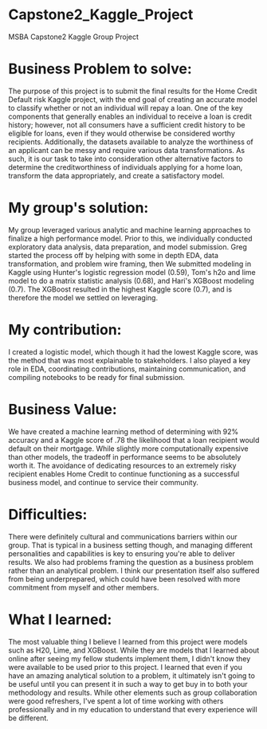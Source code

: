 # Capstone2_Kaggle_Project
MSBA Capstone2 Kaggle Group Project

# Business Problem to solve: 
The purpose of this project is to submit the final results for the Home Credit Default risk Kaggle  project, with the end goal of creating an accurate model to classify whether or not an individual will repay a loan. One of the key components that generally enables an individual to receive a loan is credit history; however, not all consumers have a sufficient credit history to be eligible for loans, even if they would otherwise be considered worthy recipients. Additionally, the datasets available to analyze the worthiness of an applicant can be messy and require various data transformations. As such, it is our task to take into consideration other alternative factors to determine the creditworthiness of individuals applying for a home loan, transform the data appropriately, and create a satisfactory model. 

# My group's solution: 
My group leveraged various analytic and machine learning approaches to finalize a high performance model. Prior to this, we individually conducted exploratory data analysis, data preparation, and model submission. Greg started the process off by helping with some in depth EDA, data transformation, and problem wire framing, then We submitted modeling in Kaggle using Hunter's logistic regression model (0.59), Tom's h2o and lime model to do a matrix statistic analysis (0.68), and Hari's XGBoost modeling (0.7). The XGBoost resulted in the highest Kaggle score (0.7), and is therefore the model we settled on leveraging. 

# My contribution: 
I created a logistic model, which though it had the lowest Kaggle score, was the method that was most explainable to stakeholders. I also played a key role in EDA, coordinating contributions, maintaining communication, and compiling notebooks to be ready for final submission. 

# Business Value: 
We have created a machine learning method of determining with 92% accuracy and a Kaggle score of .78 the likelihood that a loan recipient would default on their mortgage. While slightly more computationally expensive than other models, the tradeoff in performance seems to be absolutely worth it. The avoidance of dedicating resources to an extremely risky recipient enables Home Credit to continue functioning as a successful business model, and continue to service their community. 

# Difficulties: 
There were definitely cultural and communications barriers within our group. That is typical in a business setting though, and managing different personalities and capabilities is key to ensuring you're able to deliver results. We also had problems framing the question as a business problem rather than an analytical problem. I think our presentation itself also suffered from being underprepared, which could have been resolved with more commitment from myself and other members.

# What I learned: 
The most valuable thing I believe I learned from this project were models such as H20, Lime, and XGBoost. While they are models that I learned about online after seeing my fellow students implement them, I didn't know they were available to be used prior to this project. I learned that even if you have an amazing analytical solution to a problem, it ultimately isn't going to be useful until you can present it in such a way to get buy in to both your methodology and results. While other elements such as group collaboration were good refreshers, I've spent a lot of time working with others professionally and in my education to understand that every experience will be different. 

